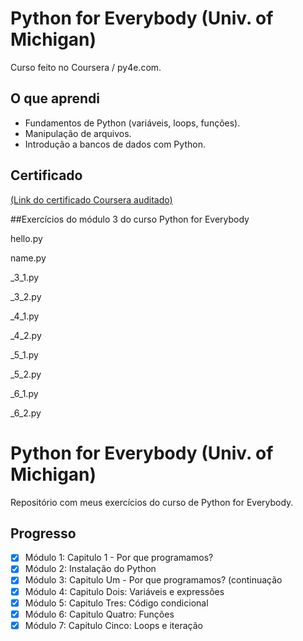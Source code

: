 # Python for Everybody (Univ. of Michigan)

Curso feito no Coursera / py4e.com.

## O que aprendi
- Fundamentos de Python (variáveis, loops, funções).
- Manipulação de arquivos.
- Introdução a bancos de dados com Python.

## Certificado
[(Link do certificado Coursera auditado)](https://www.coursera.org/account/accomplishments/verify/N16XLVYE9ST6)

##Exercícios do módulo 3 do curso Python for Everybody

hello.py

name.py

_3_1.py

_3_2.py

_4_1.py

_4_2.py

_5_1.py

_5_2.py

_6_1.py

_6_2.py

# Python for Everybody (Univ. of Michigan)

Repositório com meus exercícios do curso de Python for Everybody.

## Progresso
- [x] Módulo 1: Capitulo 1 - Por que programamos?
- [x] Módulo 2: Instalação do Python
- [x] Módulo 3: Capitulo Um - Por que programamos? (continuação
- [x] Módulo 4: Capitulo Dois: Variáveis e expressões
- [x] Módulo 5: Capitulo Tres: Código condicional
- [x] Módulo 6: Capitulo Quatro: Funções
- [x] Módulo 7: Capitulo Cinco: Loops e iteração
